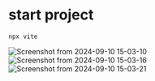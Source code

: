 # start project


```
npx vite
```




![Screenshot from 2024-09-10 15-03-10](https://github.com/user-attachments/assets/d89e7c2e-45c6-422e-9707-f8ccfeb89ca9)
![Screenshot from 2024-09-10 15-03-16](https://github.com/user-attachments/assets/ccf2be07-be1a-4c5c-935c-6cf25192631c)
![Screenshot from 2024-09-10 15-03-21](https://github.com/user-attachments/assets/07580552-d42d-440d-b962-b70e464e299a)
